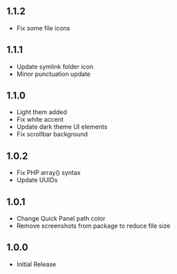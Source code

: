 ## 1.1.2
* Fix some file icons

## 1.1.1
* Update symlink folder icon
* Minor punctuation update

## 1.1.0
* Light them added
* Fix white accent
* Update dark theme UI elements
* Fix scrollbar background

## 1.0.2
* Fix PHP array() syntax
* Update UUIDs


## 1.0.1
* Change Quick Panel path color
* Remove screenshots from package to reduce file size

## 1.0.0
* Initial Release

